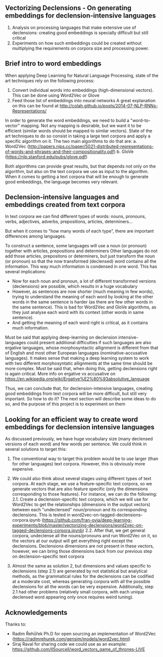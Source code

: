 ## Vectorizing Declensions - On generating embeddings for declension-intensive languages

1. Analysis on processing languages that make extensive use of declensions: creating good embeddings is specially difficult but still critical
2. Experiments on how such embeddings could be created without multiplying the requirements on corpora size and processing power.

## Brief intro to word embeddings 

When applying Deep Learning for Natural Language Processing, state of the art techniques rely on the following process:
1. Convert individual words into embeddings (high-dimensional vectors). This can be done using Word2Vec or Glove
2. Feed those list of embeddings into neural networks
A great explanation on this can be found at http://colah.github.io/posts/2014-07-NLP-RNNs-Representations/

In order to generate the word embeddings, we need to build a "word-to-vector" mapping. Not any mapping is desirable, but we want it to be efficient (similar words should be mapped to similar vectors). State of the art techniques to do so consist in taking a large text corpora and apply a specific algorithm on it. The two main algorithms to do that are: 
a. Word2Vec (http://papers.nips.cc/paper/5021-distributed-representations-of-words-and-phrases-and-their-compositionality.pdf)
b. GloVe (https://nlp.stanford.edu/pubs/glove.pdf)

Both algorithms can provide great results, but that depends not only on the algorithm, but also on the text corpora we use as input to the algorithm. When it comes to getting a text corpora that will be enough to generate good embeddings, the language becomes very relevant.

## Declension-intensive languages and embeddings created from text corpora

In text corpora we can find different types of words: nouns, pronouns, verbs, adjectives, adverbs, prepositions, articles, determiners...

But when it comes to "how many words of each type", there are important differences among languages.

To construct a sentence, some languages will use a noun (or pronoun) together with articles, prepositions and determiners
Other languages do not add those articles, prepositons or determiners, but just transform the noun (or pronoun) so that the now transformed (declensed) word contains all the information. This way much information is condensed in one word. This has several implications:
 * Now for each noun and pronoun, a lot of different transformed versions (declensions) are possible, which results in a huge vocabulary
 * However, as sentences are now shorter (much meaning in few words), trying to understand the meaning of each word by looking at the other words in the same sentence is harder (as there are few other words in the same sentence). This is bad for Word2Vec and GloVe algorithms, as they just analyse each word with its context (other words in same sentence).
 * And getting the meaning of each word right is critical, as it contains much information.

Must be said that applying deep-learning on declension intensive-languages could present additional difficulties if such languages are also ergative languages, whose morphosyntactic allignment is different from that of English and most other European languages (nominative-accusative languages). It makes sense that making a deep learning system to work with two different morphosyntatic allignments at the same time should be more complex. Must be said that, when doing this, getting declensions right is again critical. More info on ergative vs accusative on https://en.wikipedia.org/wiki/Ergative%E2%80%93absolutive_language

Thus, we can conclude that, for declension-intensive languages, creating good embeddings from text corpora will be more difficult, but still very important. So how to do it? The next section will describe some ideas to do so, and the purpose of this project is to experiment on them

## Looking for an efficient way to create word embeddings for declension intensive languages

As discussed previously, we have huge vocabulary size (many declensed versions of each word) and few words per sentence. We could think in several solutions to target this:

1. The conventional way to target this problem would be to use larger (than for other languages) text corpora. However, this is obviously more expensive.

2. We could also think about several stages using different types of text corpora. At each stage, we use a feature-specific text corpora, so we generate vectors that are also feature specific (only the dimensions corresponding to those features). For instance, we can do the following:
 2.1. Create a declension-specific text corpora, which we will use for Word2Vec to get the relationships (dimensions in the output vectors) between each "undeclensed" noun/pronoun and its corresponding declensions. This is tested in word2vec-on-tagged-declensions-corpora.ipynb (https://github.com/fran-ovia/deep-learning-experiments/blob/master/vectorizing-declensions/word2vec-on-tagged-declensions-corpora.ipynb)
 2.2. After that, we get general corpora, undeclense all the nouns/pronouns and run Word2Vec on it, so the vectors at our output will get everything right except the declensions. Declensions dimensions are not present in these vectors, however, we can bring those dimensions back from our previous step on declension-specific text corpora

3. Almost the same as solution 2, but dimensions and values specific to declensions (step 2.1) are generated by not statistical but analytical methods, as the grammatical rules for the declensions can be codified at a moderate cost, whereas generating corpora with all the possible declensions for all the words can be very expensive. Additionally, step 2.1 had other problems (relatively small corpora, with each unique declensed word appearing only once requires weird tuning).

## Acknowledgements

Thanks to:
 * Radim Řehůřek Ph.D for open sourcing an implementation of Word2Vec (https://radimrehurek.com/gensim/models/word2vec.html)
 * Siraj Raval for sharing code we could use as an example: https://github.com/llSourcell/word_vectors_game_of_thrones-LIVE

